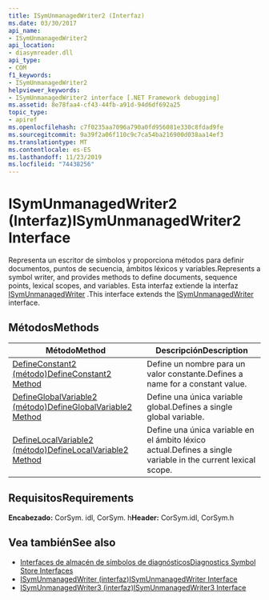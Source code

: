 ```yaml
---
title: ISymUnmanagedWriter2 (Interfaz)
ms.date: 03/30/2017
api_name:
- ISymUnmanagedWriter2
api_location:
- diasymreader.dll
api_type:
- COM
f1_keywords:
- ISymUnmanagedWriter2
helpviewer_keywords:
- ISymUnmanagedWriter2 interface [.NET Framework debugging]
ms.assetid: 8e78faa4-cf43-44fb-a91d-94d6df692a25
topic_type:
- apiref
ms.openlocfilehash: c7f0235aa7096a790a0fd956081e330c8fdad9fe
ms.sourcegitcommit: 9a39f2a06f110c9c7ca54ba216900d038aa14ef3
ms.translationtype: MT
ms.contentlocale: es-ES
ms.lasthandoff: 11/23/2019
ms.locfileid: "74438256"
---
```

# <a name="isymunmanagedwriter2-interface"></a><span data-ttu-id="b8a4e-102">ISymUnmanagedWriter2 (Interfaz)</span><span class="sxs-lookup"><span data-stu-id="b8a4e-102">ISymUnmanagedWriter2 Interface</span></span>
<span data-ttu-id="b8a4e-103">Representa un escritor de símbolos y proporciona métodos para definir documentos, puntos de secuencia, ámbitos léxicos y variables.</span><span class="sxs-lookup"><span data-stu-id="b8a4e-103">Represents a symbol writer, and provides methods to define documents, sequence points, lexical scopes, and variables.</span></span> <span data-ttu-id="b8a4e-104">Esta interfaz extiende la interfaz [ISymUnmanagedWriter](../../../../docs/framework/unmanaged-api/diagnostics/isymunmanagedwriter-interface.md) .</span><span class="sxs-lookup"><span data-stu-id="b8a4e-104">This interface extends the [ISymUnmanagedWriter](../../../../docs/framework/unmanaged-api/diagnostics/isymunmanagedwriter-interface.md) interface.</span></span>  
  
## <a name="methods"></a><span data-ttu-id="b8a4e-105">Métodos</span><span class="sxs-lookup"><span data-stu-id="b8a4e-105">Methods</span></span>  
  
|<span data-ttu-id="b8a4e-106">Método</span><span class="sxs-lookup"><span data-stu-id="b8a4e-106">Method</span></span>|<span data-ttu-id="b8a4e-107">Descripción</span><span class="sxs-lookup"><span data-stu-id="b8a4e-107">Description</span></span>|  
|------------|-----------------|  
|[<span data-ttu-id="b8a4e-108">DefineConstant2 (método)</span><span class="sxs-lookup"><span data-stu-id="b8a4e-108">DefineConstant2 Method</span></span>](../../../../docs/framework/unmanaged-api/diagnostics/isymunmanagedwriter2-defineconstant2-method.md)|<span data-ttu-id="b8a4e-109">Define un nombre para un valor constante.</span><span class="sxs-lookup"><span data-stu-id="b8a4e-109">Defines a name for a constant value.</span></span>|  
|[<span data-ttu-id="b8a4e-110">DefineGlobalVariable2 (método)</span><span class="sxs-lookup"><span data-stu-id="b8a4e-110">DefineGlobalVariable2 Method</span></span>](../../../../docs/framework/unmanaged-api/diagnostics/isymunmanagedwriter2-defineglobalvariable2-method.md)|<span data-ttu-id="b8a4e-111">Define una única variable global.</span><span class="sxs-lookup"><span data-stu-id="b8a4e-111">Defines a single global variable.</span></span>|  
|[<span data-ttu-id="b8a4e-112">DefineLocalVariable2 (método)</span><span class="sxs-lookup"><span data-stu-id="b8a4e-112">DefineLocalVariable2 Method</span></span>](../../../../docs/framework/unmanaged-api/diagnostics/isymunmanagedwriter2-definelocalvariable2-method.md)|<span data-ttu-id="b8a4e-113">Define una única variable en el ámbito léxico actual.</span><span class="sxs-lookup"><span data-stu-id="b8a4e-113">Defines a single variable in the current lexical scope.</span></span>|  
  
## <a name="requirements"></a><span data-ttu-id="b8a4e-114">Requisitos</span><span class="sxs-lookup"><span data-stu-id="b8a4e-114">Requirements</span></span>  
 <span data-ttu-id="b8a4e-115">**Encabezado:** CorSym. idl, CorSym. h</span><span class="sxs-lookup"><span data-stu-id="b8a4e-115">**Header:** CorSym.idl, CorSym.h</span></span>  
  
## <a name="see-also"></a><span data-ttu-id="b8a4e-116">Vea también</span><span class="sxs-lookup"><span data-stu-id="b8a4e-116">See also</span></span>

- [<span data-ttu-id="b8a4e-117">Interfaces de almacén de símbolos de diagnósticos</span><span class="sxs-lookup"><span data-stu-id="b8a4e-117">Diagnostics Symbol Store Interfaces</span></span>](../../../../docs/framework/unmanaged-api/diagnostics/diagnostics-symbol-store-interfaces.md)
- [<span data-ttu-id="b8a4e-118">ISymUnmanagedWriter (interfaz)</span><span class="sxs-lookup"><span data-stu-id="b8a4e-118">ISymUnmanagedWriter Interface</span></span>](../../../../docs/framework/unmanaged-api/diagnostics/isymunmanagedwriter-interface.md)
- [<span data-ttu-id="b8a4e-119">ISymUnmanagedWriter3 (interfaz)</span><span class="sxs-lookup"><span data-stu-id="b8a4e-119">ISymUnmanagedWriter3 Interface</span></span>](../../../../docs/framework/unmanaged-api/diagnostics/isymunmanagedwriter3-interface.md)
